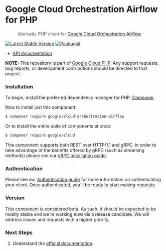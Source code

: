 # Google Cloud Orchestration Airflow for PHP

> Idiomatic PHP client for [Google Cloud Orchestration Airflow](https://cloud.google.com/composer).

[![Latest Stable Version](https://poser.pugx.org/google/cloud-orchestration-airflow/v/stable)](https://packagist.org/packages/google/cloud-orchestration-airflow) [![Packagist](https://img.shields.io/packagist/dm/google/cloud-orchestration-airflow.svg)](https://packagist.org/packages/google/cloud-orchestration-airflow)

* [API documentation](http://googleapis.github.io/google-cloud-php/#/docs/cloud-orchestration-airflow/latest/orchestrationairflow/readme)

**NOTE:** This repository is part of [Google Cloud PHP](https://github.com/googleapis/google-cloud-php). Any
support requests, bug reports, or development contributions should be directed to
that project.

### Installation

To begin, install the preferred dependency manager for PHP, [Composer](https://getcomposer.org/).

Now to install just this component:

```sh
$ composer require google/cloud-orchestration-airflow
```

Or to install the entire suite of components at once:

```sh
$ composer require google/cloud
```

This component supports both REST over HTTP/1.1 and gRPC. In order to take advantage of the benefits offered by gRPC (such as streaming methods)
please see our [gRPC installation guide](https://cloud.google.com/php/grpc).

### Authentication

Please see our [Authentication guide](https://github.com/googleapis/google-cloud-php/blob/main/AUTHENTICATION.md) for more information
on authenticating your client. Once authenticated, you'll be ready to start making requests.

### Version

This component is considered beta. As such, it should be expected to be mostly
stable and we're working towards a release candidate. We will address issues
and requests with a higher priority.

### Next Steps

1. Understand the [official documentation](https://cloud.google.com/composer/docs).
